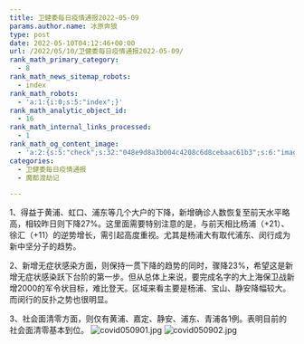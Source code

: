```yaml
---
title: 卫健委每日疫情通报2022-05-09
params.author.name: 冰原奔狼
type: post
date: 2022-05-10T04:12:46+00:00
url: /2022/05/10/卫健委每日疫情通报2022-05-09/
rank_math_primary_category:
  - 8
rank_math_news_sitemap_robots:
  - index
rank_math_robots:
  - 'a:1:{i:0;s:5:"index";}'
rank_math_analytic_object_id:
  - 16
rank_math_internal_links_processed:
  - 1
rank_math_og_content_image:
  - 'a:2:{s:5:"check";s:32:"048e9d8a3b004c4208c6d8cebaac61b3";s:6:"images";a:0:{}}'
categories:
  - 卫健委每日疫情通报
  - 魔都渡劫记

---
```

1、得益于黄浦、虹口、浦东等几个大户的下降，新增确诊人数恢复至前天水平略高，相较昨日则下降27%。这里面需要特别注意的是，与前天相比杨浦（+21）、徐汇（+11）的逆势增长，需引起高度重视。尤其是杨浦大有取代浦东、闵行成为新中坚分子的趋势。

2、新增无症状感染方面，则保持一贯下降的趋势的同时，骤降23%，希望这是新增无症状感染跃下台阶的第一步。但从总体上来说，要完成名字的大上海保卫战新增2000的军令状目标，难比登天。区域来看主要是杨浦、宝山、静安降幅较大。而闵行的反扑之势也很明显。

3、社会面清零方面，则仅有黄浦、嘉定、静安、浦东、青浦各1例。表明目前的社会面清零基本到位。
<img decoding="async" src="https://i0.wp.com/s2.loli.net/2022/05/10/aIKJFu1rxWoVwMS.jpg?w=640&#038;ssl=1" alt="covid050901.jpg" data-recalc-dims="1" />
<img decoding="async" src="https://i0.wp.com/s2.loli.net/2022/05/10/poCk4zXc7IUYlWD.jpg?w=640&#038;ssl=1" alt="covid050902.jpg" data-recalc-dims="1" />
